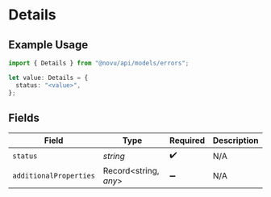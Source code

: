 # Details

## Example Usage

```typescript
import { Details } from "@novu/api/models/errors";

let value: Details = {
  status: "<value>",
};
```

## Fields

| Field                  | Type                   | Required               | Description            |
| ---------------------- | ---------------------- | ---------------------- | ---------------------- |
| `status`               | *string*               | :heavy_check_mark:     | N/A                    |
| `additionalProperties` | Record<string, *any*>  | :heavy_minus_sign:     | N/A                    |